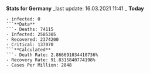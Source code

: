 __**Stats for Germany**__
  _last update: 16.03.2021 11:41 _
**Today**
```- Deaths: 0
- infected: 0
```**Data**
```- Deaths: 74115
- Infected: 2585385
- Recovered: 2374200 
- Critical: 137070
```**Calculated**
```- Death Rate: 2.866691034410736%
- Recovery Rate: 91.8315840774198%
- Cases Per Million: 2848
```
